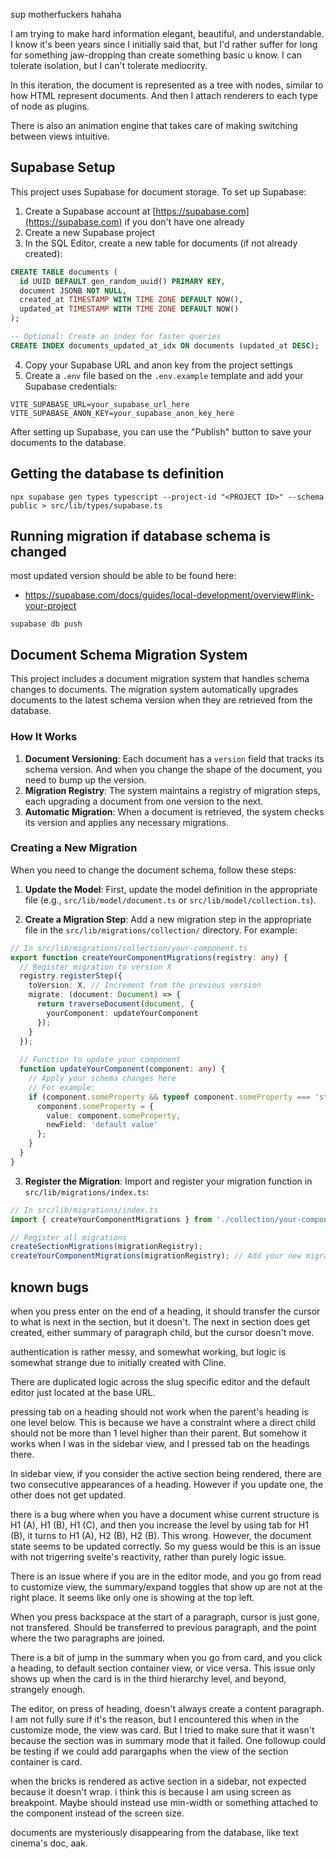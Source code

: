 sup motherfuckers hahaha

I am trying to make hard information elegant, beautiful, and understandable. I know it's been years since I initially said that, but I'd rather suffer for long for something jaw-dropping than create something basic u know. I can tolerate isolation, but I can't tolerate mediocrity.

In this iteration, the document is represented as a tree with nodes, similar to how HTML represent documents. And then I attach renderers to each type of node as plugins.

There is also an animation engine that takes care of making switching between views intuitive.

## Supabase Setup

This project uses Supabase for document storage. To set up Supabase:

1. Create a Supabase account at [https://supabase.com](https://supabase.com) if you don't have one already
2. Create a new Supabase project
3. In the SQL Editor, create a new table for documents (if not already created):

```sql
CREATE TABLE documents (
  id UUID DEFAULT gen_random_uuid() PRIMARY KEY,
  document JSONB NOT NULL,
  created_at TIMESTAMP WITH TIME ZONE DEFAULT NOW(),
  updated_at TIMESTAMP WITH TIME ZONE DEFAULT NOW()
);

-- Optional: Create an index for faster queries
CREATE INDEX documents_updated_at_idx ON documents (updated_at DESC);
```

4. Copy your Supabase URL and anon key from the project settings
5. Create a `.env` file based on the `.env.example` template and add your Supabase credentials:

```
VITE_SUPABASE_URL=your_supabase_url_here
VITE_SUPABASE_ANON_KEY=your_supabase_anon_key_here
```

After setting up Supabase, you can use the "Publish" button to save your documents to the database.

## Getting the database ts definition

```
npx supabase gen types typescript --project-id "<PROJECT ID>" --schema public > src/lib/types/supabase.ts
```

## Running migration if database schema is changed

most updated version should be able to be found here: 
- https://supabase.com/docs/guides/local-development/overview#link-your-project

```
supabase db push
```

## Document Schema Migration System

This project includes a document migration system that handles schema changes to documents. The migration system automatically upgrades documents to the latest schema version when they are retrieved from the database.

### How It Works

1. **Document Versioning**: Each document has a `version` field that tracks its schema version. And when you change the shape of the document, you need to bump up the version.
2. **Migration Registry**: The system maintains a registry of migration steps, each upgrading a document from one version to the next.
3. **Automatic Migration**: When a document is retrieved, the system checks its version and applies any necessary migrations.

### Creating a New Migration

When you need to change the document schema, follow these steps:

1. **Update the Model**: First, update the model definition in the appropriate file (e.g., `src/lib/model/document.ts` or `src/lib/model/collection.ts`).

2. **Create a Migration Step**: Add a new migration step in the appropriate file in the `src/lib/migrations/collection/` directory. For example:

```typescript
// In src/lib/migrations/collection/your-component.ts
export function createYourComponentMigrations(registry: any) {
  // Register migration to version X
  registry.registerStep({
    toVersion: X, // Increment from the previous version
    migrate: (document: Document) => {
      return traverseDocument(document, {
        yourComponent: updateYourComponent
      });
    }
  });
  
  // Function to update your component
  function updateYourComponent(component: any) {
    // Apply your schema changes here
    // For example:
    if (component.someProperty && typeof component.someProperty === 'string') {
      component.someProperty = {
        value: component.someProperty,
        newField: 'default value'
      };
    }
  }
}
```

3. **Register the Migration**: Import and register your migration function in `src/lib/migrations/index.ts`:

```typescript
// In src/lib/migrations/index.ts
import { createYourComponentMigrations } from './collection/your-component';

// Register all migrations
createSectionMigrations(migrationRegistry);
createYourComponentMigrations(migrationRegistry); // Add your new migration
```
## known bugs

when you press enter on the end of a heading, it should transfer the cursor to what is next in the section, but it doesn't. The next in section does get created, either summary of paragraph child, but the cursor doesn't move.

authentication is rather messy, and somewhat working, but logic is somewhat strange due to initially created with Cline.

There are duplicated logic across the slug specific editor and the default editor just located at the base URL.

pressing tab on a heading should not work when the parent's heading is one level below. This is because we have a constraint where a direct child should not be more than 1 level higher than their parent. But somehow it works when I was in the sidebar view, and I pressed tab on the headings there.

In sidebar view, if you consider the active section being rendered, there are two consecutive appearances of  a heading. However if you update one, the other does not get updated.

there is a bug where when you have a document whise current structure is H1 (A), H1 (B), H1 (C), and then you increase the level by using tab for H1 (B), it turns to H1 (A), H2 (B), H2 (B). This wrong. However, the document state seems to be updated correctly. So my guess would be this is an issue with not trigerring svelte's reactivity, rather than purely logic issue.

There is an issue where if you are in the editor mode, and you go from read to customize view, the summary/expand toggles that show up are not at the right place. It seems like only one is showing at the top left.

When you press backspace at the start of a paragraph, cursor is just gone, not transfered. Should be transferred to previous paragraph, and the point where the two paragraphs are joined.

There is a bit of jump in the summary when you go from card, and you click a heading, to default section container view, or vice versa. This issue only shows up when the card is in the third hierarchy level, and beyond, strangely enough.

The editor, on press of heading, doesn't always create a content paragraph. I am not fully sure if it's the reason, but I encountered this when in the customize mode, the view was card. But I tried to make sure that it wasn't because the section was in summary mode that it failed. One followup could be testing if we could add parargaphs when the view of the section container is card.


when the bricks is rendered as active section in a sidebar, not expected because it doesn't wrap. i think this is because I am using screen as breakpoint. Maybe should instead use min-width or something attached to the component instead of the screen size.

documents are mysteriously disappearing from the database, like text cinema's doc, aak.
